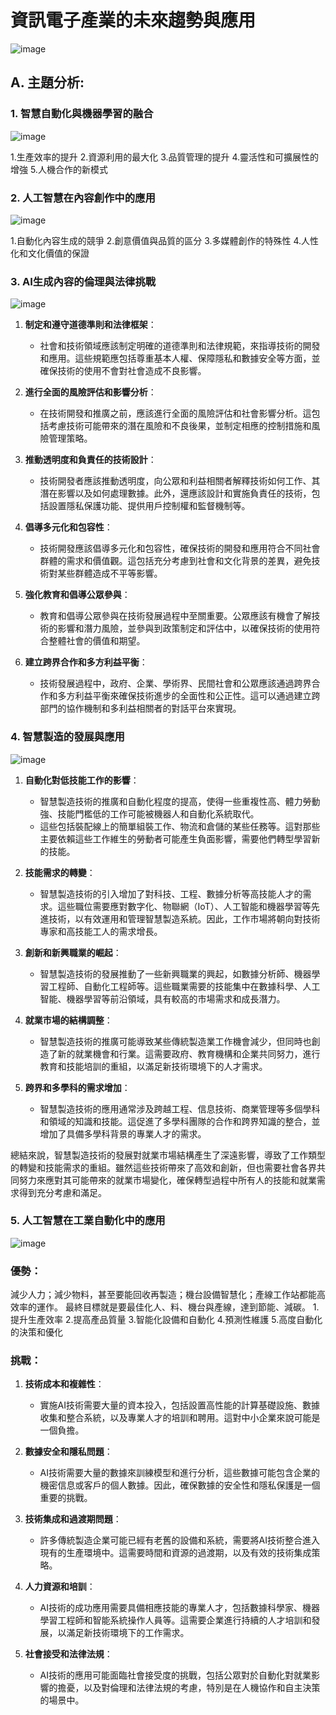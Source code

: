 # 資訊電子產業的未來趨勢與應用

![image](https://github.com/ba1213022/ITEE2024-1/assets/145248354/3cadd9f8-11b1-40ab-864e-2149630d6f52)

## **A. 主題分析:**

### 1. **智慧自動化與機器學習的融合**

![image](https://github.com/ba1213022/ITEE2024-1/assets/145248354/0ecadddd-0d7a-4cd4-81c5-20ad9f3813d7)

1.生產效率的提升
2.資源利用的最大化
3.品質管理的提升
4.靈活性和可擴展性的增強
5.人機合作的新模式
   
### 2. **人工智慧在內容創作中的應用**

![image](https://github.com/ba1213022/ITEE2024-1/assets/145248354/a13f23bb-c4de-439c-aa4e-6f4c9d81fa5e)

1.自動化內容生成的競爭
2.創意價值與品質的區分
3.多媒體創作的特殊性
4.人性化和文化價值的保證

### 3. **AI生成內容的倫理與法律挑戰**

![image](https://github.com/ba1213022/ITEE2024-1/assets/145248354/ba873a34-5d6b-479c-a01c-0f847f55a678)

1. **制定和遵守道德準則和法律框架**：
   - 社會和技術領域應該制定明確的道德準則和法律規範，來指導技術的開發和應用。這些規範應包括尊重基本人權、保障隱私和數據安全等方面，並確保技術的使用不會對社會造成不良影響。

2. **進行全面的風險評估和影響分析**：
   - 在技術開發和推廣之前，應該進行全面的風險評估和社會影響分析。這包括考慮技術可能帶來的潛在風險和不良後果，並制定相應的控制措施和風險管理策略。

3. **推動透明度和負責任的技術設計**：
   - 技術開發者應該推動透明度，向公眾和利益相關者解釋技術如何工作、其潛在影響以及如何處理數據。此外，還應該設計和實施負責任的技術，包括設置隱私保護功能、提供用戶控制權和監督機制等。

4. **倡導多元化和包容性**：
   - 技術開發應該倡導多元化和包容性，確保技術的開發和應用符合不同社會群體的需求和價值觀。這包括充分考慮到社會和文化背景的差異，避免技術對某些群體造成不平等影響。

5. **強化教育和倡導公眾參與**：
   - 教育和倡導公眾參與在技術發展過程中至關重要。公眾應該有機會了解技術的影響和潛力風險，並參與到政策制定和評估中，以確保技術的使用符合整體社會的價值和期望。

6. **建立跨界合作和多方利益平衡**：
   - 技術發展過程中，政府、企業、學術界、民間社會和公眾應該通過跨界合作和多方利益平衡來確保技術進步的全面性和公正性。這可以通過建立跨部門的協作機制和多利益相關者的對話平台來實現。

### 4. **智慧製造的發展與應用**

![image](https://github.com/ba1213022/ITEE2024-1/assets/145248354/2056ef5b-50ca-45ff-8a7a-23e061be4767)

1. **自動化對低技能工作的影響**：
   - 智慧製造技術的推廣和自動化程度的提高，使得一些重複性高、體力勞動強、技能門檻低的工作可能被機器人和自動化系統取代。
   - 這些包括裝配線上的簡單組裝工作、物流和倉儲的某些任務等。這對那些主要依賴這些工作維生的勞動者可能產生負面影響，需要他們轉型學習新的技能。

2. **技能需求的轉變**：
   - 智慧製造技術的引入增加了對科技、工程、數據分析等高技能人才的需求。這些職位需要應對數字化、物聯網（IoT）、人工智能和機器學習等先進技術，以有效運用和管理智慧製造系統。因此，工作市場將朝向對技術專家和高技能工人的需求增長。

3. **創新和新興職業的崛起**：
   - 智慧製造技術的發展推動了一些新興職業的興起，如數據分析師、機器學習工程師、自動化工程師等。這些職業需要的技能集中在數據科學、人工智能、機器學習等前沿領域，具有較高的市場需求和成長潛力。

4. **就業市場的結構調整**：
   - 智慧製造技術的推廣可能導致某些傳統製造業工作機會減少，但同時也創造了新的就業機會和行業。這需要政府、教育機構和企業共同努力，進行教育和技能培訓的重組，以滿足新技術環境下的人才需求。

5. **跨界和多學科的需求增加**：
   - 智慧製造技術的應用通常涉及跨越工程、信息技術、商業管理等多個學科和領域的知識和技能。這促進了多學科團隊的合作和跨界知識的整合，並增加了具備多學科背景的專業人才的需求。

總結來說，智慧製造技術的發展對就業市場結構產生了深遠影響，導致了工作類型的轉變和技能需求的重組。雖然這些技術帶來了高效和創新，但也需要社會各界共同努力來應對其可能帶來的就業市場變化，確保轉型過程中所有人的技能和就業需求得到充分考慮和滿足。
### 5. **人工智慧在工業自動化中的應用**

![image](https://github.com/ba1213022/ITEE2024-1/assets/145248354/3e70bb3d-de6c-4363-9f85-4a79ea72be78)

### 優勢：
減少人力；減少物料，甚至要能回收再製造；機台設備智慧化；產線工作站都能高效率的運作。
最終目標就是要最佳化人、料、機台與產線，達到節能、減碳。
1.提升生產效率
2.提高產品質量
3.智能化設備和自動化
4.預測性維護
5.高度自動化的決策和優化
### 挑戰：
1. **技術成本和複雜性**：
   - 實施AI技術需要大量的資本投入，包括設置高性能的計算基礎設施、數據收集和整合系統，以及專業人才的培訓和聘用。這對中小企業來說可能是一個負擔。

2. **數據安全和隱私問題**：
   - AI技術需要大量的數據來訓練模型和進行分析，這些數據可能包含企業的機密信息或客戶的個人數據。因此，確保數據的安全性和隱私保護是一個重要的挑戰。

3. **技術集成和過渡期問題**：
   - 許多傳統製造企業可能已經有老舊的設備和系統，需要將AI技術整合進入現有的生產環境中。這需要時間和資源的過渡期，以及有效的技術集成策略。

4. **人力資源和培訓**：
   - AI技術的成功應用需要具備相應技能的專業人才，包括數據科學家、機器學習工程師和智能系統操作人員等。這需要企業進行持續的人才培訓和發展，以滿足新技術環境下的工作需求。

5. **社會接受和法律法規**：
   - AI技術的應用可能面臨社會接受度的挑戰，包括公眾對於自動化對就業影響的擔憂，以及對倫理和法律法規的考慮，特別是在人機協作和自主決策的場景中。
